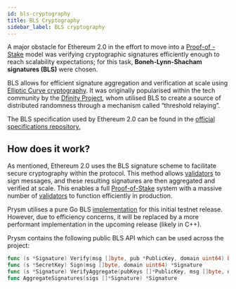 ```yaml
---
id: bls-cryptography
title: BLS Cryptography
sidebar_label: BLS cryptography
---
```


A major obstacle for Ethereum 2.0 in the effort to move into a [Proof-of -Stake](../glossaries/terminology.md#proof-of-stake-pos) model was verifying cryptographic signatures efficiently enough to reach scalability expectations; for this task, **Boneh-Lynn-Shacham signatures \(BLS\)** were chosen.

BLS allows for efficient signature aggregation and verification at scale using [Elliptic Curve cryptography](https://en.wikipedia.org/wiki/Elliptic-curve_cryptography). It was originally popularised within the tech community by the [Dfinity Project](https://dfinity.org/), whom utilised BLS to create a source of distributed randomness through a mechanism called “threshold relaying”.

 The BLS specification used by Ethereum 2.0 can be found in the [official specifications repository.](https://github.com/ethereum/eth2.0-specs/blob/dev/specs/bls_signature.md)

## How does it work?

As mentioned, Ethereum 2.0 uses the BLS signature scheme to facilitate secure cryptography within the protocol. This method allows [validators](../glossaries/terminology.md#validator) to sign messages, and these resulting signatures are then aggregated and verified at scale. This enables a full [Proof-of-Stake](../glossaries/terminology.md#proof-of-stake-pos) system with a massive number of [validators](../glossaries/terminology.md#validator) to function efficiently in production.

Prysm utilises a pure Go BLS [implementation](https://github.com/phoreproject/bls) for this initial testnet release. However, due to efficiency concerns, it will be replaced by a more performant implementation in the upcoming release \(likely in C++\).

Prysm contains the following public BLS API which can be used across the project:

```go
func (s *Signature) Verify(msg []byte, pub *PublicKey, domain uint64) bool
func (s *SecretKey) Sign(msg []byte, domain uint64) *Signature
func (s *Signature) VerifyAggregate(pubKeys []*PublicKey, msg []byte, domain uint64) bool
func AggregateSignatures(sigs []*Signature) *Signature
```
